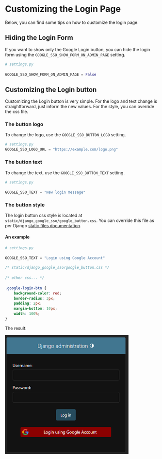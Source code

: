 # Customizing the Login Page
Below, you can find some tips on how to customize the login page.

## Hiding the Login Form

If you want to show only the Google Login button, you can hide the login form using
the `GOOGLE_SSO_SHOW_FORM_ON_ADMIN_PAGE` setting.

```python
# settings.py

GOOGLE_SSO_SHOW_FORM_ON_ADMIN_PAGE = False
```

## Customizing the Login button

Customizing the Login button is very simple. For the logo and text change is straightforward, just inform the new
values. For
the style, you can override the css file.

### The button logo

To change the logo, use the `GOOGLE_SSO_BUTTON_LOGO` setting.

```python
# settings.py
GOOGLE_SSO_LOGO_URL = "https://example.com/logo.png"
```

### The button text

To change the text, use the `GOOGLE_SSO_BUTTON_TEXT` setting.

```python
# settings.py

GOOGLE_SSO_TEXT = "New login message"
```

### The button style

The login button css style is located at
`static/django_google_sso/google_button.css`. You can override this file as per Django
[static files documentation](https://docs.djangoproject.com/en/4.2/howto/static-files/).

#### An example

```python
# settings.py

GOOGLE_SSO_TEXT = "Login using Google Account"
```

```css
/* static/django_google_sso/google_button.css */

/* other css... */

.google-login-btn {
    background-color: red;
    border-radius: 3px;
    padding: 2px;
    margin-bottom: 10px;
    width: 100%;
}
```

The result:

![](images/django_login_with_google_custom.png)

